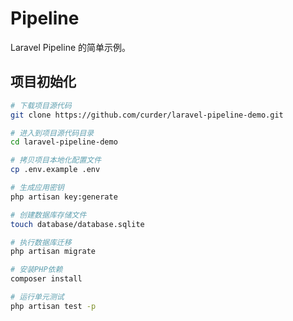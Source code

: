 # Pipeline

Laravel Pipeline 的简单示例。

## 项目初始化

```bash
# 下载项目源代码
git clone https://github.com/curder/laravel-pipeline-demo.git

# 进入到项目源代码目录
cd laravel-pipeline-demo

# 拷贝项目本地化配置文件 
cp .env.example .env

# 生成应用密钥
php artisan key:generate

# 创建数据库存储文件
touch database/database.sqlite

# 执行数据库迁移
php artisan migrate

# 安装PHP依赖
composer install

# 运行单元测试 
php artisan test -p
```
